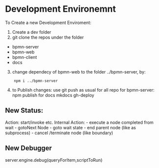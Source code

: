 # Development Environemnt

To Create a new Development Enviroment:

1. Create a dev folder
2. git clone the repos under the folder
-    bpmn-server
-    bpmn-web
-    bpmn-client
-    docs

3.  change dependecy of bpmn-web to the folder ../bpmn-server, by:
```
    npm i ../bpmn-server

```

4. to Publish changes:
    use git push as usual for all repo
    for bpmn-server:
        npm publish
    for docs
        mkdocs gh-deploy


New Status:
----------

Action: start/invoke etc.
Internal Action:
    -   execute a node completed from wait
    -   gotoNext Node
    -   goto wait state
    -   end parent node (like as subprocess)
    -   cancel /terminate node (like boundary)

New Debugger
------------
server.engine.debug(queryForItem,scriptToRun)
